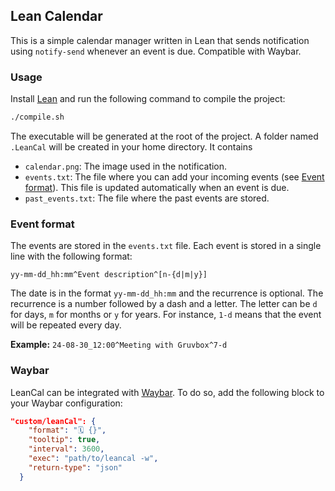 ## Lean Calendar

This is a simple calendar manager written in Lean that sends notification using `notify-send` whenever an event is due. Compatible with Waybar.


### Usage
Install [Lean](https://leanprover.github.io/) and run the following command to compile the project:
```bash
./compile.sh
```
The executable will be generated at the root of the project. A folder named `.LeanCal` will be created in your home directory. It contains
- `calendar.png`: The image used in the notification.
- `events.txt`: The file where you can add your incoming events (see [Event format](#event-format)). This file is updated automatically when an event is due.
- `past_events.txt`: The file where the past events are stored.

### Event format
The events are stored in the `events.txt` file. Each event is stored in a single line with the following format:
```
yy-mm-dd_hh:mm^Event description^[n-{d|m|y}]
```
The date is in the format `yy-mm-dd_hh:mm` and the recurrence is optional. The recurrence is a number followed by a dash and a letter. The letter can be `d` for days, `m` for months or `y` for years. For instance, `1-d` means that the event will be repeated every day.

**Example:** `24-08-30_12:00^Meeting with Gruvbox^7-d`

### Waybar
LeanCal can be integrated with [Waybar](https://github.com/Alexays/Waybar). To do so, add the following block to your Waybar configuration:
```json
"custom/leanCal": {
    "format": "🗓️ {}",
    "tooltip": true,
    "interval": 3600,
    "exec": "path/to/leancal -w",
    "return-type": "json"
  }
```